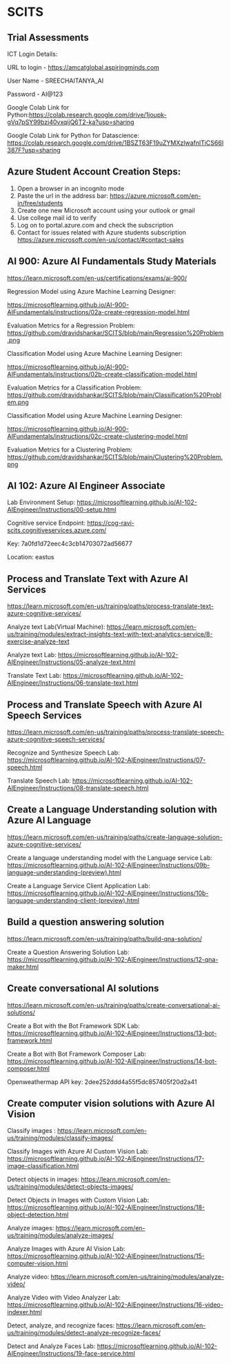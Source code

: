 # SCITS

## Trial Assessments

  ICT Login Details:

  URL to login - https://amcatglobal.aspiringminds.com

  User Name - SREECHAITANYA_AI

  Password - AI@123

Google Colab Link for Python:https://colab.research.google.com/drive/1joupk-gVq7pSY99bzi40vxqijQ6T2-ka?usp=sharing

Google Colab Link for Python for Datascience: https://colab.research.google.com/drive/1BSZT63F19uZYMXzIwafnlTiCS66I387F?usp=sharing

## Azure Student Account Creation Steps:
  1. Open a browser in an incognito mode
  2. Paste the url in the address bar: https://azure.microsoft.com/en-in/free/students
  3. Create one new Microsoft account using your outlook or gmail
  4. Use college mail id to verify
  5. Log on to portal.azure.com and check the subscription
  6. Contact for issues related with Azure students subscription https://azure.microsoft.com/en-us/contact/#contact-sales

## AI 900: Azure AI Fundamentals  Study Materials
https://learn.microsoft.com/en-us/certifications/exams/ai-900/

Regression Model using Azure Machine Learning Designer:

https://microsoftlearning.github.io/AI-900-AIFundamentals/instructions/02a-create-regression-model.html

  Evaluation Metrics for a Regression Problem: https://github.com/dravidshankar/SCITS/blob/main/Regression%20Problem.png

Classification Model using Azure Machine Learning Designer:

https://microsoftlearning.github.io/AI-900-AIFundamentals/instructions/02b-create-classification-model.html

  Evaluation Metrics for a Classification Problem: https://github.com/dravidshankar/SCITS/blob/main/Classification%20Problem.png

Classification Model using Azure Machine Learning Designer:

https://microsoftlearning.github.io/AI-900-AIFundamentals/instructions/02c-create-clustering-model.html

  Evaluation Metrics for a Clustering Problem: https://github.com/dravidshankar/SCITS/blob/main/Clustering%20Problem.png

  ## AI 102: Azure AI Engineer Associate
  
  Lab Environment Setup: https://microsoftlearning.github.io/AI-102-AIEngineer/Instructions/00-setup.html

  Cognitive service Endpoint: https://cog-ravi-scits.cognitiveservices.azure.com/
  
  Key: 7a0fd1d72eec4c3cb14703072ad56677

  Location: eastus
  
  ## Process and Translate Text with Azure AI Services
  
  https://learn.microsoft.com/en-us/training/paths/process-translate-text-azure-cognitive-services/

  Analyze text Lab(Virtual Machine): https://learn.microsoft.com/en-us/training/modules/extract-insights-text-with-text-analytics-service/8-exercise-analyze-text

  
  Analyze text Lab: https://microsoftlearning.github.io/AI-102-AIEngineer/Instructions/05-analyze-text.html

  Translate Text Lab: https://microsoftlearning.github.io/AI-102-AIEngineer/Instructions/06-translate-text.html

  ## Process and Translate Speech with Azure AI Speech Services
  
  https://learn.microsoft.com/en-us/training/paths/process-translate-speech-azure-cognitive-speech-services/

  Recognize and Synthesize Speech Lab: https://microsoftlearning.github.io/AI-102-AIEngineer/Instructions/07-speech.html 

  Translate Speech Lab: https://microsoftlearning.github.io/AI-102-AIEngineer/Instructions/08-translate-speech.html

  ## Create a Language Understanding solution with Azure AI Language

  https://learn.microsoft.com/en-us/training/paths/create-language-solution-azure-cognitive-services/

  Create a language understanding model with the Language service Lab: https://microsoftlearning.github.io/AI-102-AIEngineer/Instructions/09b-language-understanding-(preview).html

  Create a Language Service Client Application Lab: https://microsoftlearning.github.io/AI-102-AIEngineer/Instructions/10b-language-understanding-client-(preview).html 


  ## Build a question answering solution

  https://learn.microsoft.com/en-us/training/paths/build-qna-solution/

  Create a Question Answering Solution Lab: https://microsoftlearning.github.io/AI-102-AIEngineer/Instructions/12-qna-maker.html

## Create conversational AI solutions

https://learn.microsoft.com/en-us/training/paths/create-conversational-ai-solutions/

Create a Bot with the Bot Framework SDK Lab: https://microsoftlearning.github.io/AI-102-AIEngineer/Instructions/13-bot-framework.html

Create a Bot with Bot Framework Composer Lab: https://microsoftlearning.github.io/AI-102-AIEngineer/Instructions/14-bot-composer.html

Openweathermap API key: 2dee252ddd4a55f5dc857405f20d2a41

## Create computer vision solutions with Azure AI Vision

Classify images : https://learn.microsoft.com/en-us/training/modules/classify-images/

Classify Images with Azure AI Custom Vision Lab: https://microsoftlearning.github.io/AI-102-AIEngineer/Instructions/17-image-classification.html

Detect objects in images: https://learn.microsoft.com/en-us/training/modules/detect-objects-images/

Detect Objects in Images with Custom Vision Lab: https://microsoftlearning.github.io/AI-102-AIEngineer/Instructions/18-object-detection.html

Analyze images: https://learn.microsoft.com/en-us/training/modules/analyze-images/

Analyze Images with Azure AI Vision Lab: https://microsoftlearning.github.io/AI-102-AIEngineer/Instructions/15-computer-vision.html

Analyze video: https://learn.microsoft.com/en-us/training/modules/analyze-video/

Analyze Video with Video Analyzer Lab: https://microsoftlearning.github.io/AI-102-AIEngineer/Instructions/16-video-indexer.html


Detect, analyze, and recognize faces: https://learn.microsoft.com/en-us/training/modules/detect-analyze-recognize-faces/

Detect and Analyze Faces Lab: https://microsoftlearning.github.io/AI-102-AIEngineer/Instructions/19-face-service.html

